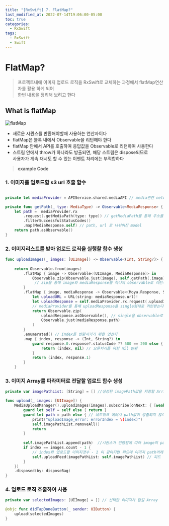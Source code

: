 ```yaml
---
title: "[RxSwift] 7. FlatMap?"
last_modified_at: 2022-07-14T19:06:00-05:00
toc: true
categories:
  - RxSwift
tags:
  - RxSwift
  - Swift
---
```


# FlatMap?

> 프로젝트내에 이미지 업로드 로직을 RxSwift로 교체하는 과정에서 flatMap연산자를 활용 하게 되어  
한번 내용을 정리해 보려고 한다

## What is flatMap
![flatMap](https://minsone.github.io/image/flickr/26230104214_635e66ac0b_z.jpg)
- 새로운 시퀀스를 반환해야할때 사용하는 연산자이다
- flatMap은 블록 내에서 Observable을 리턴해야 한다
- flatMap 안에서 API를 호출하여 응답값을 Observable로 리턴하여 사용한다
- 스트림 안에서 throw가 하나라도 방출되면, 해당 스트림은 dispose되므로   
사용자가 계속 재시도 할 수 있는 이벤트 처리에는 부적합하다

> **example Code**

### 1. 이미지를 업로드할 s3 url 호출 함수
```swift

private let mediaProvider = APIService.shared.mediaAPI // media관련 network MoyaProvider

private func getPath(_ type: MediaType) -> Observable<MediaResponse> {
    let path =  mediaProvider.rx
        .request(.getMediaPath(type: type)) // getMediaPath를 통해 주소를 받음
        .filterSuccessfulStatusCodes()
        .map(MediaResponse.self) // path, url 로 나뉘어진 model
    return path.asObservable()
}
```

### 2. 이미지리스트를 받아 업로드 로직을 실행할 함수 생성
```swift
func uploadImages(_ images: [UIImage]) -> Observable<(Int, String?)> {
        
    return Observable.from(images)
        .flatMap { image -> Observable<(UIImage, MediaResponse)> in
            Observable.zip(Observable.just(image), self.getPath(.image))
             // zip을 통해 image와 mediaResponse를 하나의 observable로 리턴시켜줌
        }
        .flatMap { image, mediaResponse -> Observable<(Moya.Response, String)> in
            let uploadURL = URL(string: mediaResponse.url)!
            let uploadResponse = self.mediaProvider.rx.request(.uploadImage(image, url: uploadURL))
            // mediaProvider를 통해 uploadResponse를 single형태로 리턴받는다
            return Observable.zip(
                uploadResponse.asObservable(), // single을 observable로 변환시켜줌
                Observable.just(mediaResponse.path)
            )
        }
        .enumerated() // index를 반환시키기 위한 연산자
        .map { index, response -> (Int, String?) in
            guard response.0.response?.statusCode ?? 500 == 200 else {
                return (index, nil) // 오류처리를 위한 nil 반환
            }
            return (index, response.1)
        }
    }
```

### 3. 이미지 Array를 파라미터로 전달할 업로드 함수 생성
```swift
private var imagePathList: [String] = [] //생성된 imagePath값을 저장할 Array

func upload(_ images: [UIImage]) {
    MediaUploadManager().uploadImages(images).subscribe(onNext: { [weak self] index, path in
        guard let self = self else { return }
        guard let path = path else { // 네트워크 에러시 path값이 방출되지 않으므로 오류처리 
            print("uploadImage_error: errorIndex = \(index)")
            self.imagePathList.removeAll()
            return
        }
            
        self.imagePathList.append(path)  //시퀀스가 진행됨에 따라 image의 path값을 저장해준다
        if index == images.count - 1 { 
            // index와 업로드할 이미지갯수 - 1 이 같아지면 피드에 이미지 path어레이를 담아 업로드한다
            self.uploadFeed(imagePathList: self.imagePathList) // 피드 업로드 로직 실행
        }
    })
    .disposed(by: disposeBag)
}
```

### 4. 업로드 로직 호출하여 사용
```swift
private var selectedImages: [UIImage] = [] // 선택한 이미지가 담길 Array

@objc func didTapDoneButton(_ sender: UIButton) {
    upload(selectedImages)
}
```
